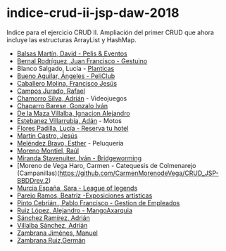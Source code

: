 
# indice-crud-ii-jsp-daw-2018
 Indice para el ejercicio CRUD II. Ampliación del primer CRUD que ahora incluye las estructuras  ArrayList y HashMap.

 * [Balsas Martín, David - Pelis & Eventos](https://github.com/davidbalsasmartin/CRUD-V2)
 * [Bernal Rodríguez, Juan Francisco - Gestuino](https://github.com/jfbernal92/Crud-v2.0)
 * Blanco Salgado, Lucía - [Planticas](https://github.com/lucia-blanco/CRUD/)
 * [Bueno Aguilar, Ángeles - PeliClub](https://github.com/angelesbueno/CRUD_JSP-2.0)
 * [Caballero Molina, Francisco Jesús](https://github.com/fjcmolina/CRUD-con-JSP-Y-BBDD)
 * [Campos Jurado, Rafael](https://github.com/rafacampjurado/crud_reptiles_V2)
 * [Chamorro Silva, Adrián](https://github.com/AdrianChSilva/CRUDv2-Videojuegos) - Videojuegos
 * [Chaparro Barese, Gonzalo Iván](https://github.com/gonzaloivan121/CRUD_II_JSP_2018)
 * [De la Maza Villalba, Ignacion Alejandro](https://github.com/alejndr/CRUD)
 * [Estebanez Villarrubia, Adán](https://github.com/AdanEstebanez99/CRUD) - Motos
 * [Flores Padilla, Lucía - Reserva tu hotel](https://github.com/luciaflores25/CRUD_JSP_II)
 * [Martín Castro, Jesús](https://github.com/Jesusmc82/CrudJSP-II)
 * [Meléndez Bravo, Esther](https://github.com/esthermelendez/CRUD-II) - Peluquería
 * [Moreno Montiel, Raúl](https://github.com/RaaulMM/Crud_JSP2)
 * [Miranda Stavenuiter, Iván - Bridgeworming](https://github.com/ivanmirandastavenuiter/CRUD-2.0)
 * [Moreno de Vega Haro, Carmen - Catequesis de Colmenarejo (Campanillas)(https://github.com/CarmenMorenodeVega/CRUD_JSP-BBDDrev.2)
 * [Murcia España, Sara - League of legends](https://github.com/SaraMurcia/CRUD_LOL)
 * [Parejo Ramos, Beatriz -Exposiciones artísticas](https://github.com/BeatrizPR/CRUD-II)
 * [Pinto Cebrián , Pablo Francisco - Gestion de Empleados](https://github.com/pablopinto/CrudDatosFinal)
 * [Ruiz López, Alejandro - MangoAxarquia](https://github.com/AleRui/CRUD_MangoAxarquia_V2.git) 
 * [Sánchez Ramírez, Adrián](https://github.com/adriansanchezramirez/Crud-II)
 * [Villalba Sánchez, Adrián](https://github.com/AdrianVillalbaSanchez/CRUD)
 * [Zambrana Jiménes, Manuel](https://github.com/manuelzambrana/crudv2.0)
 * [Zambrana Ruiz,Germán](https://github.com/GermanZR98/CRUD2018v2.0)

